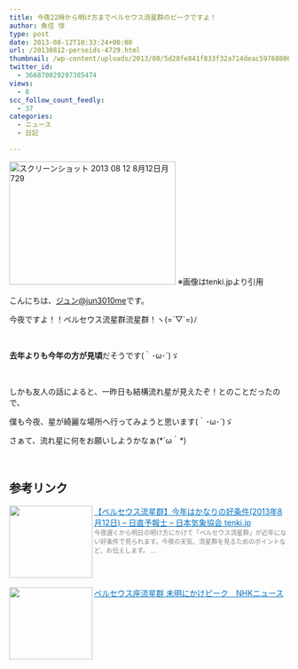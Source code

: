 ```yaml
---
title: 今夜22時から明け方までペルセウス流星群のピークですよ！
author: 魚住 惇
type: post
date: 2013-08-12T10:33:24+00:00
url: /20130812-perseids-4729.html
thumbnail: /wp-content/uploads/2013/08/5d28fe841f833f32a714deac597688061.png
twitter_id:
  - 366870029297385474
views:
  - 8
scc_follow_count_feedly:
  - 37
categories:
  - ニュース
  - 日記

---
```

<img decoding="async" loading="lazy" title="スクリーンショット 2013-08-12 8月12日月729.png" src="/wp-content/uploads/2013/08/5d28fe841f833f32a714deac59768806.png" alt="スクリーンショット 2013 08 12 8月12日月729" width="300" height="222" border="0" /> ※画像はtenki.jpより引用

<!--more-->

こんにちは、[ジュン@jun3010me][1]です。

今夜ですよ！！ペルセウス流星群流星群！ヽ(=´▽\`=)ﾉ

 

**去年よりも今年の方が見頃**だそうです(｀･ω･´)ゞ

 

しかも友人の話によると、一昨日も結構流れ星が見えたぞ！とのことだったので、

僕も今夜、星が綺麗な場所へ行ってみようと思います(｀･ω･´)ゞ

さぁて、流れ星に何をお願いしようかなぁ(\*´ω｀\*)

 

## 参考リンク

<a href="http://tenki.jp/forecaster/diary/detail-6254.html" target="_blank"><img decoding="async" loading="lazy" class="alignleft" src="http://capture.heartrails.com/150x130/shadow?http://tenki.jp/forecaster/diary/detail-6254.html" alt="" width="150" height="130" align="left" border="0" /></a><a style="color: #0070c5;" href="http://tenki.jp/forecaster/diary/detail-6254.html" target="_blank">【ペルセウス流星群】今年はかなりの好条件(2013年8月12日) &#8211; 日直予報士 &#8211; 日本気象協会 tenki.jp</a><a href="http://b.hatena.ne.jp/entry/http://tenki.jp/forecaster/diary/detail-6254.html" target="_blank"><img decoding="async" src="http://b.hatena.ne.jp/entry/image/http://tenki.jp/forecaster/diary/detail-6254.html" alt="" border="0" /></a>  
<span style="color: #808080; font-size: 80%;">今夜遅くから明日の明け方にかけて「ペルセウス流星群」が近年にない好条件で見られます。今夜の天気、流星群を見るためのポイントなど、お伝えします。 &#8230;</span><br style="clear: both;" />  
<a href="http://www3.nhk.or.jp/news/html/20130812/k10013722741000.html" target="_blank"><img decoding="async" loading="lazy" class="alignleft" src="http://capture.heartrails.com/150x130/shadow?http://www3.nhk.or.jp/news/html/20130812/k10013722741000.html" alt="" width="150" height="130" align="left" border="0" /></a><a style="color: #0070c5;" href="http://www3.nhk.or.jp/news/html/20130812/k10013722741000.html" target="_blank">ペルセウス座流星群 未明にかけピーク　NHKニュース</a><a href="http://b.hatena.ne.jp/entry/http://www3.nhk.or.jp/news/html/20130812/k10013722741000.html" target="_blank"><img decoding="async" src="http://b.hatena.ne.jp/entry/image/http://www3.nhk.or.jp/news/html/20130812/k10013722741000.html" alt="" border="0" /></a><br style="clear: both;" />

 [1]: https://twitter.com/jun3010me
